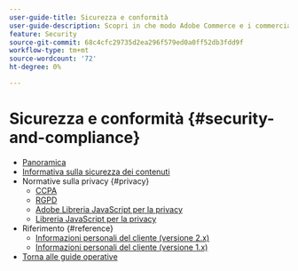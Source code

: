 ```yaml
---
user-guide-title: Sicurezza e conformità
user-guide-description: Scopri in che modo Adobe Commerce e i commercianti di Magento Open Source sono responsabili della manutenzione di un ambiente sicuro e del rispetto dei requisiti legali e delle best practice per i commercianti online nella loro giurisdizione.
feature: Security
source-git-commit: 68c4cfc29735d2ea296f579ed0a0ff52db3fdd9f
workflow-type: tm+mt
source-wordcount: '72'
ht-degree: 0%

---
```



# Sicurezza e conformità {#security-and-compliance}

- [Panoramica](overview.md)
- [Informativa sulla sicurezza dei contenuti](content-security-policy.md)
- Normative sulla privacy {#privacy}
   - [CCPA](privacy/ccpa.md)
   - [RGPD](privacy/gdpr.md)
   - [Adobe Libreria JavaScript per la privacy](privacy/adobe-javascript-library.md)
   - [Libreria JavaScript per la privacy](privacy/javascript-library.md)
- Riferimento {#reference}
   - [Informazioni personali del cliente (versione 2.x)](privacy/data-m2.md)
   - [Informazioni personali del cliente (versione 1.x)](privacy/data-m1.md)
- [Torna alle guide operative](https://experienceleague.adobe.com/docs/commerce-operations/operational-guides/home.html)
